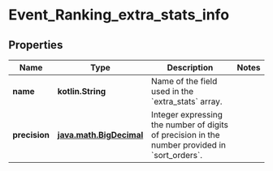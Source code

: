 
# Event_Ranking_extra_stats_info

## Properties
Name | Type | Description | Notes
------------ | ------------- | ------------- | -------------
**name** | **kotlin.String** | Name of the field used in the &#x60;extra_stats&#x60; array. | 
**precision** | [**java.math.BigDecimal**](java.math.BigDecimal.md) | Integer expressing the number of digits of precision in the number provided in &#x60;sort_orders&#x60;. | 



